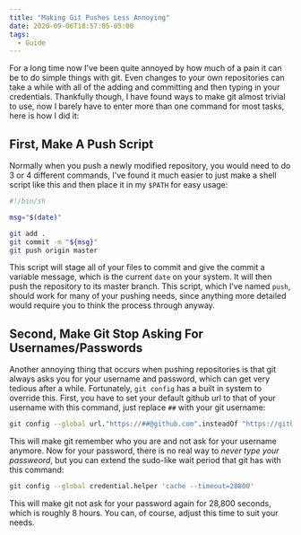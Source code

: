 ```yaml
---
title: "Making Git Pushes Less Annoying"
date: 2020-09-06T18:57:05-05:00
tags:
  - Guide
---
```


For a long time now I've been quite annoyed by how much of a pain it can be to do simple things with git. Even changes to your own repositories can take a while with all of the adding and committing and then typing in your credentials. Thankfully though, I have found ways to make git almost trivial to use, now I barely have to enter more than one command for most tasks, here is how I did it:

## First, Make A Push Script

Normally when you push a newly modified repository, you would need to do 3 or 4 different commands, I've found it much easier to just make a shell script like this and then place it in my `$PATH` for easy usage:

```sh
#!/bin/sh

msg="$(date)"

git add .
git commit -m "${msg}"
git push origin master
```
This script will stage all of your files to commit and give the commit a variable message, which is the current `date` on your system. It will then push the repository to its master branch. This script, which I've named `push`, should work for many of your pushing needs, since anything more detailed would require you to think the process through anyway.

## Second, Make Git Stop Asking For Usernames/Passwords

Another annoying thing that occurs when pushing repositories is that git always asks you for your username and password, which can get very tedious after a while. Fortunately, `git config` has a built in system to override this. First, you have to set your default github url to that of your username with this command, just replace `##` with your git username:

```sh
git config --global url."https://##@github.com".insteadOf "https://github.com"
```

This will make git remember who you are and not ask for your username anymore. Now for your password, there is no real way to *never type your passweord*, but you can extend the sudo-like wait period that git has with this command:
```sh
git config --global credential.helper 'cache --timeout=28800'
```
This will make git not ask for your password again for 28,800 seconds, which is roughly 8 hours. You can, of course, adjust this time to suit your needs.


